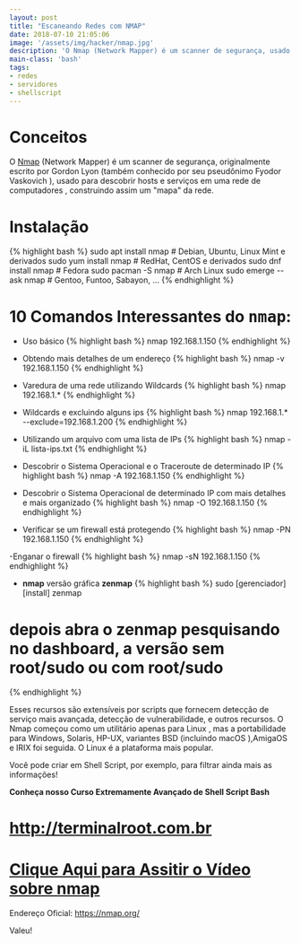 ```yaml
---
layout: post
title: "Escaneando Redes com NMAP"
date: 2018-07-10 21:05:06
image: '/assets/img/hacker/nmap.jpg'
description: 'O Nmap (Network Mapper) é um scanner de segurança, usado para descobrir hosts e serviços em uma rede de computadores , construindo assim um "mapa" da rede.'
main-class: 'bash'
tags:
- redes
- servidores
- shellscript
---
```


# Conceitos

O [Nmap](https://nmap.org/) (Network Mapper) é um scanner de segurança, originalmente escrito por Gordon Lyon (também conhecido por seu pseudônimo Fyodor Vaskovich ), usado para descobrir hosts e serviços em uma rede de computadores , construindo assim um "mapa" da rede.

# Instalação
{% highlight bash %}
sudo apt install nmap # Debian, Ubuntu, Linux Mint e derivados
sudo yum install nmap # RedHat, CentOS e derivados
sudo dnf install nmap # Fedora
sudo pacman -S nmap   # Arch Linux
sudo emerge --ask nmap # Gentoo, Funtoo, Sabayon, ...
{% endhighlight %}

# 10 Comandos Interessantes do <kbd>nmap</kbd>:

- Uso básico
{% highlight bash %}
nmap 192.168.1.150
{% endhighlight %}

- Obtendo mais detalhes de um endereço
{% highlight bash %}
nmap -v 192.168.1.150
{% endhighlight %}

- Varedura de uma rede utilizando Wildcards
{% highlight bash %}
nmap 192.168.1.*
{% endhighlight %}


- Wildcards e excluindo alguns ips
{% highlight bash %}
nmap 192.168.1.* --exclude=192.168.1.200
{% endhighlight %}

- Utilizando um arquivo com uma lista de IPs
{% highlight bash %}
nmap -iL lista-ips.txt
{% endhighlight %}

- Descobrir o Sistema Operacional e o Traceroute de determinado IP
{% highlight bash %}
nmap -A 192.168.1.150
{% endhighlight %}

- Descobrir o Sistema Operacional de determinado IP com mais detalhes e mais organizado
{% highlight bash %}
nmap -O 192.168.1.150
{% endhighlight %}

- Verificar se um firewall está protegendo
{% highlight bash %}
nmap -PN 192.168.1.150
{% endhighlight %}

-Enganar o firewall
{% highlight bash %}
nmap -sN 192.168.1.150
{% endhighlight %}

- __nmap__ versão gráfica __zenmap__
{% highlight bash %}
sudo [gerenciador] [install] zenmap
# depois abra o zenmap pesquisando no dashboard, a versão sem root/sudo ou com root/sudo
{% endhighlight %}

Esses recursos são extensíveis por scripts que fornecem detecção de serviço mais avançada, detecção de vulnerabilidade, e outros recursos. O Nmap começou como um utilitário apenas para Linux , mas a portabilidade para Windows, Solaris, HP-UX, variantes BSD (incluindo macOS ),AmigaOS e IRIX foi seguida. O Linux é a plataforma mais popular.

Você pode criar em Shell Script, por exemplo, para filtrar ainda mais as informações!

__Conheça nosso Curso Extremamente Avançado de Shell Script Bash__
# <http://terminalroot.com.br>

# [Clique Aqui para Assitir o Vídeo sobre nmap](https://www.youtube.com/watch?v=LFjMu993uAA)

Endereço Oficial: <https://nmap.org/>

Valeu!

<script async src="https://pagead2.googlesyndication.com/pagead/js/adsbygoogle.js"></script>

<!-- Informat -->
<ins class="adsbygoogle"
 style="display:block"
 data-ad-client="ca-pub-2838251107855362"
 data-ad-slot="2327980059"
 data-ad-format="auto"
 data-full-width-responsive="true"></ins>

<script>
(adsbygoogle = window.adsbygoogle || []).push({});
</script>

